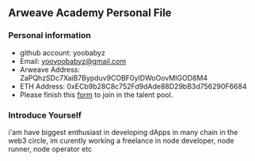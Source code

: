 ## Arweave Academy Personal File

### Personal information

- github account: yoobabyz
- Email: yooyoobabyz@gmail.com
- Arweave Address: ZaPQhzSDc7XaiB7Bypduv9COBF0yIDWoOovMIGOD8M4
- ETH Address: 0xECb9b28C8c752Fd9dAde88D29bB3d756290F6684
- Please finish this [form](https://docs.google.com/forms/d/e/1FAIpQLSfWA5fIIcBgmRppm3jNz5vmf9Mai_QMVil-2pO4r7YKn_Zhtw/viewform?usp=sf_link) to join in the talent pool.

### Introduce Yourself

i'am have biggest enthusiast in developing dApps in many chain in the web3 circle, im curently working a freelance in node developer, node runner, node operator etc
